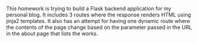 This homework is trying to build a Flask backend application
for my personal blog. It includes 3 routes where the response
renders HTML using jinja2 templates. It also has an attempt for 
having one dynamic route where the contents of the page change
based on the parameter passed in the URL in the about page that 
lists the works. 